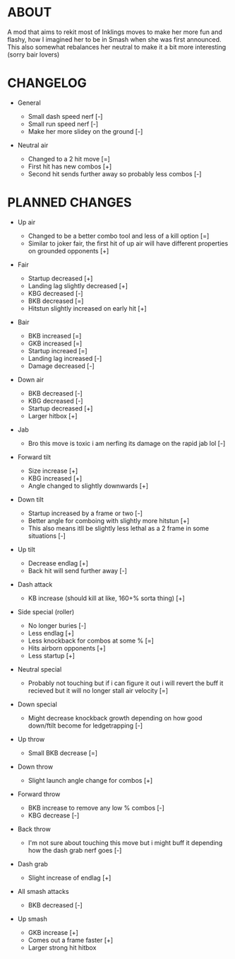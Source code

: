 # ABOUT

A mod that aims to rekit most of Inklings moves to make her more fun and flashy, how I imagined her to be in Smash when she was first announced. This also somewhat rebalances her neutral to make it a bit more interesting (sorry bair lovers)

# CHANGELOG

- General
    - Small dash speed nerf [-]
    - Small run speed nerf [-]
    - Make her more slidey on the ground [-]

- Neutral air 
    - Changed to a 2 hit move [=]
    - First hit has new combos [+]
    - Second hit sends further away so probably less combos [-]

# PLANNED CHANGES


- Up air 
    - Changed to be a better combo tool and less of a kill option [=]
    - Similar to joker fair, the first hit of up air will have different properties on grounded opponents [+]

- Fair
    - Startup decreased [+]
    - Landing lag slightly decreased [+]
    - KBG decreased [-]
    - BKB decreased [=]
    - Hitstun slightly increased on early hit [+]

- Bair 
    - BKB increased [=]
    - GKB increased [=]
    - Startup increaed [=]
    - Landing lag increased [-]
    - Damage decreased [-]

- Down air
    - BKB decreased [-]
    - KBG decreased [-]
    - Startup decreased [+]
    - Larger hitbox [+]

- Jab
    - Bro this move is toxic i am nerfing its damage on the rapid jab lol [-]

- Forward tilt
    - Size increase [+]
    - KBG increased [+]
    - Angle changed to slightly downwards [+]

- Down tilt
    - Startup increased by a frame or two [-]
    - Better angle for comboing with slightly more hitstun [+]
    - This also means itll be slightly less lethal as a 2 frame in some situations [-]

- Up tilt
    - Decrease endlag [+]
    - Back hit will send further away [-]

- Dash attack
    - KB increase (should kill at like, 160+% sorta thing) [+]

- Side special (roller)
    - No longer buries [-]
    - Less endlag [+]
    - Less knockback for combos at some % [=]
    - Hits airborn opponents [+]
    - Less startup [+]

- Neutral special
    - Probably not touching but if i can figure it out i will revert the buff it recieved but it will no longer stall air velocity [=]

- Down special
    - Might decrease knockback growth depending on how good down/ftilt become for ledgetrapping [-]

- Up throw
    - Small BKB decrease [=]

- Down throw
    - Slight launch angle change for combos [+]

- Forward throw
    - BKB increase to remove any low % combos [-]
    - KBG decrease [-]

- Back throw
    - I'm not sure about touching this move but i might buff it depending how the dash grab nerf goes [-]

- Dash grab
    - Slight increase of endlag [+]

- All smash attacks
    - BKB decreased [-]

- Up smash
    - GKB increase [+]
    - Comes out a frame faster [+]
    - Larger strong hit hitbox
